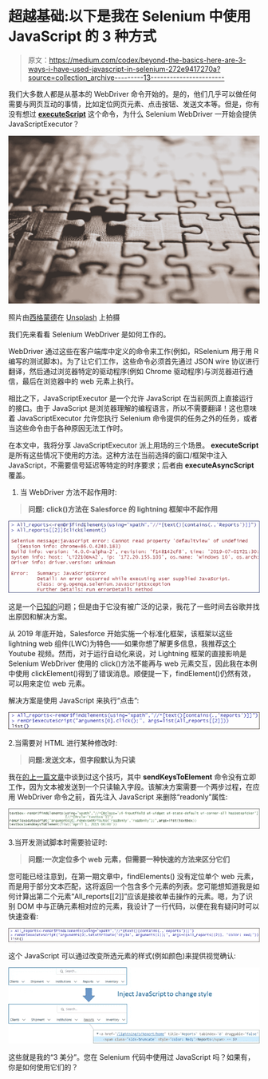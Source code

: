 # 超越基础:以下是我在 Selenium 中使用 JavaScript 的 3 种方式

> 原文：<https://medium.com/codex/beyond-the-basics-here-are-3-ways-i-have-used-javascript-in-selenium-272e9417270a?source=collection_archive---------13----------------------->

我们大多数人都是从基本的 WebDriver 命令开始的。是的，他们几乎可以做任何需要与网页互动的事情，比如定位网页元素、点击按钮、发送文本等。但是，你有没有想过 [**executeScript**](https://cran.r-project.org/web/packages/RSelenium/vignettes/basics.html#injecting-javascript) 这个命令，为什么 Selenium WebDriver 一开始会提供 JavaScriptExecutor？

![](img/1620b227f560c27423e17ec74810e902.png)

照片由[西格蒙德](https://unsplash.com/@sigmund?utm_source=medium&utm_medium=referral)在 [Unsplash](https://unsplash.com?utm_source=medium&utm_medium=referral) 上拍摄

我们先来看看 Selenium WebDriver 是如何工作的。

WebDriver 通过这些在客户端库中定义的命令来工作(例如，RSelenium 用于用 R 编写的测试脚本)。为了让它们工作，这些命令必须首先通过 JSON wire 协议进行翻译，然后通过浏览器特定的驱动程序(例如 Chrome 驱动程序)与浏览器进行通信，最后在浏览器中的 web 元素上执行。

相比之下，JavaScriptExecutor 是一个允许 JavaScript 在当前网页上直接运行的接口。由于 JavaScript 是浏览器理解的编程语言，所以不需要翻译！这也意味着 JavaScriptExecutor 允许您执行 Selenium 命令提供的任务之外的任务，或者当这些命令由于各种原因无法工作时。

在本文中，我将分享 JavaScriptExecutor 派上用场的三个场景。 **executeScript** 是所有这些情况下使用的方法。这种方法在当前选择的窗口/框架中注入 JavaScript，不需要信号延迟等特定的时序要求；后者由 **executeAsyncScript** 覆盖。

1.  当 WebDriver 方法不起作用时:

> **问题:** **click()方法在 Salesforce 的 lightning 框架中不起作用**

![](img/a72e700ce30e66df44e934228d6aa9d5.png)

这是一个[已知的](https://help.salesforce.com/articleView?id=000352057&language=en_US&mode=1&type=1)问题；但是由于它没有被广泛的记录，我花了一些时间去谷歌并找出原因和解决方案。

从 2019 年底开始，Salesforce 开始实施一个标准化框架，该框架以这些 lightning web 组件(LWC)为特色——如果你想了解更多信息，我推荐[这个](https://www.youtube.com/watch?v=myrTYZf9roA) Youtube 视频。然而，对于运行自动化来说，对 Lightning 框架的直接影响是 Selenium WebDriver 使用的 click()方法不能再与 web 元素交互，因此我在本例中使用 clickElement()得到了错误消息。顺便提一下，findElement()仍然有效，可以用来定位 web 元素。

解决方案是使用 JavaScript 来执行“点击”:

![](img/dd62a11cd8d94bca5349c36620fa9480.png)

2.当需要对 HTML 进行某种修改时:

> **问题:发送文本，但字段默认为只读**

我在[的上一篇文章](https://siqi-zhu.medium.com/yes-you-can-enter-text-into-a-read-only-text-box-1e330a996e07)中谈到过这个技巧，其中 **sendKeysToElement** 命令没有立即工作，因为文本被发送到一个只读输入字段。该解决方案需要一个两步过程，在应用 WebDriver 命令之前，首先注入 JavaScript 来删除“readonly”属性:

![](img/f5acf7f3634b927bcbeee9917e2ab8bb.png)

3.当开发测试脚本时需要验证时:

> **问题:一次定位多个 web 元素，但需要一种快速的方法来区分它们**

您可能已经注意到，在第一期文章中，findElements() 没有定位单个 web 元素，而是用于部分文本匹配，这将返回一个包含多个元素的列表。您可能想知道我是如何计算出第二个元素“All_reports[[2]]”应该是接收单击操作的元素。嗯，为了识别 DOM 中与正确元素相对应的元素，我设计了一行代码，以便在我有疑问时可以快速查看:

![](img/3eaaefef5c7017d917e214b7fc224f7c.png)

这个 JavaScript 可以通过改变所选元素的样式(例如颜色)来提供视觉确认:

![](img/c7af97a99c987bffac8e35a396c16ea6.png)

这些就是我的“3 美分”。您在 Selenium 代码中使用过 JavaScript 吗？如果有，你是如何使用它们的？